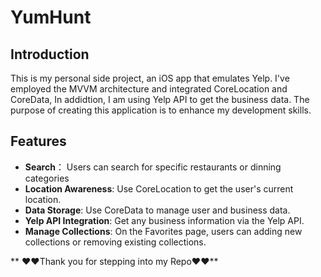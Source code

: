 # YumHunt

## Introduction

This is my personal side project, an iOS app that emulates Yelp. I've employed the MVVM architecture and integrated CoreLocation and CoreData, In addidtion, I am using Yelp API to get the business data. The purpose of creating this application is to enhance my development skills.

## Features
- **Search**： Users can search for specific restaurants or dinning categories
- **Location Awareness**: Use CoreLocation to get the user's current location.
- **Data Storage**: Use CoreData to manage user and business data.
- **Yelp API Integration**: Get any business information via the Yelp API.
- **Manage Collections**: On the Favorites page, users can adding new collections or removing existing collections.


**     :heart::heart:Thank you for stepping into my Repo:heart::heart:**
